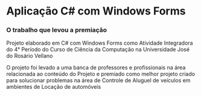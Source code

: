 <h1>Aplicação C# com Windows Forms</h1>

<h3>O trabalho que levou a premiação</h3>

<p>Projeto elaborado em C# com Windows Forms como Atividade Integradora do 4° Período do Curso de Ciência da Computação na Universidade José do Rosário Vellano</p>
<p>O projeto foi levado a uma banca de professores e profissionais na área relacionada ao conteúdo do Projeto e premiado como melhor projeto criado para solucionar problemas na área de Controle de Aluguel de veículos em ambientes de Locação de automóveis</p>
